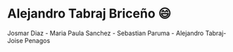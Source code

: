 # Alejandro Tabraj Briceño :smile:
Josmar Diaz - Maria Paula Sanchez - Sebastian Paruma - Alejandro Tabraj-Joise Penagos
